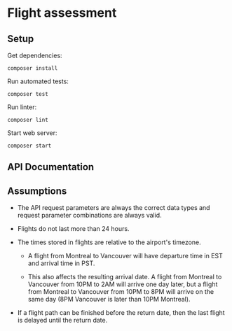 # Flight assessment

## Setup

Get dependencies:

    composer install

Run automated tests:

    composer test

Run linter:

    composer lint

Start web server:

    composer start

## API Documentation

## Assumptions

- The API request parameters are always the correct data types and request parameter combinations are always valid.

- Flights do not last more than 24 hours.

- The times stored in flights are relative to the airport's timezone.

  - A flight from Montreal to Vancouver will have departure time in EST and arrival time in PST.

  - This also affects the resulting arrival date. A flight from Montreal to Vancouver from 10PM to 2AM will arrive one day later, but a flight from Montreal to Vancouver from 10PM to 8PM will arrive on the same day (8PM Vancouver is later than 10PM Montreal).

- If a flight path can be finished before the return date, then the last flight is delayed until the return date.
